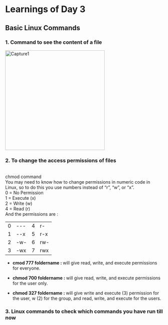 # Learnings of Day 3

## Basic Linux Commands

### 1. Command to see the content of a file<br>
<img width="317" alt="Capture1" src="https://user-images.githubusercontent.com/115785301/215730681-5ae01d0b-6c44-4f75-8ecf-533ece34d278.PNG">



### 2. To change the access permissions of files
<br> chmod command <br>
You may need to know how to change permissions in numeric code in Linux, so to do this you use numbers instead of “r”, “w”, or “x”. <br>
0 = No Permission<br>
1 = Execute (x)<br>
2 = Write (w)<br>
4 = Read (r)<br>
And the permissions are :<br>

<table >
<tr>
<td>0</td> <td> ---</td><td>4 </td> <td>r-</td>
</tr>
<tr>
<td>1</td> <td> --x</td><td>5 </td> <td>r-x</td>
</tr>
<tr>
<td>2 </td><td> -w-</td><td>6 </td><td> rw-</td>
</tr>
<tr>
<td>3 </td><td> -wx</td><td>7 </td> <td>rwx</td>
</tr>
</table>

* <b>cmod 777 foldername : </b>will give read, write, and execute permissions for everyone.

* <b>chmod 700 foldername : </b> will give read, write, and execute permissions for the user only.

* <b>chmod 327 foldername : </b> will give write and execute (3) permission for the user, w (2) for the group, and read, write, and execute for the users.

### 3. Linux commands to check which commands you have run till now 



